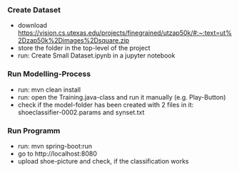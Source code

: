 ### Create Dataset
- download https://vision.cs.utexas.edu/projects/finegrained/utzap50k/#:~:text=ut%2Dzap50k%2Dimages%2Dsquare.zip
- store the folder in the top-level of the project
- run: Create Small Dataset.ipynb in a jupyter notebook


### Run Modelling-Process
- run: mvn clean install
- run: open the Training.java-class and run it manually (e.g. Play-Button)
- check if the model-folder has been created with 2 files in it: shoeclassifier-0002.params and synset.txt


### Run Programm
- run: mvn spring-boot:run
- go to http://localhost:8080
- upload shoe-picture and check, if the classification works
